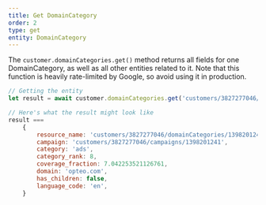 ```yaml
---
title: Get DomainCategory
order: 2
type: get
entity: DomainCategory
---
```


The `customer.domainCategories.get()` method returns all fields for one DomainCategory, as well as all other entities related to it. Note that this function is heavily rate-limited by Google, so avoid using it in production.

```javascript
// Getting the entity
let result = await customer.domainCategories.get('customers/3827277046/domainCategories/1398201241~YWRz~en')

// Here's what the result might look like
result ===
    {
        resource_name: 'customers/3827277046/domainCategories/1398201241~YWRz~en',
        campaign: 'customers/3827277046/campaigns/1398201241',
        category: 'ads',
        category_rank: 8,
        coverage_fraction: 7.042253521126761,
        domain: 'opteo.com',
        has_children: false,
        language_code: 'en',
    }
```
